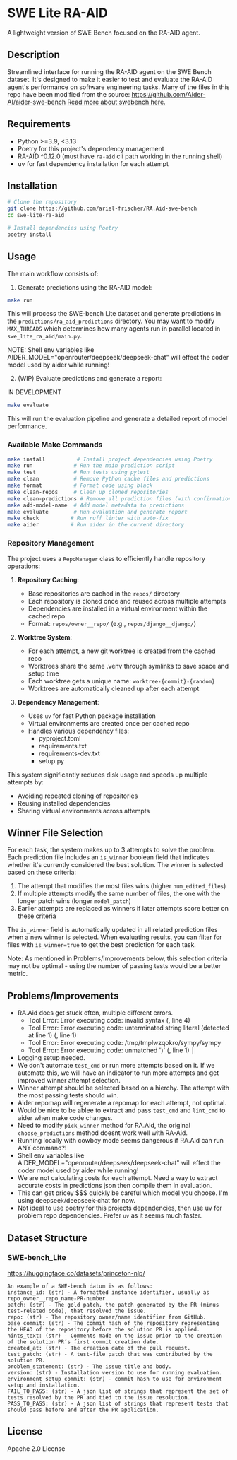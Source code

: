 # SWE Lite RA-AID

A lightweight version of SWE Bench focused on the RA-AID agent.

## Description

Streamlined interface for running the RA-AID agent on the SWE Bench dataset. It's designed to make it easier to test and evaluate the RA-AID agent's performance on software engineering tasks.
Many of the files in this repo have been modified from the source: https://github.com/Aider-AI/aider-swe-bench
[Read more about swebench here.](https://www.swebench.com/)

## Requirements

- Python >=3.9, <3.13
- Poetry for this project's dependency management
- RA-AID ^0.12.0 (must have `ra-aid` cli path working in the running shell)
- uv for fast dependency installation for each attempt

## Installation

```bash
# Clone the repository
git clone https://github.com/ariel-frischer/RA.Aid-swe-bench
cd swe-lite-ra-aid

# Install dependencies using Poetry
poetry install
```

## Usage

The main workflow consists of:

1. Generate predictions using the RA-AID model:
```bash
make run
```
This will process the SWE-bench Lite dataset and generate predictions in the `predictions/ra_aid_predictions` directory.
You may want to modify `MAX_THREADS` which determines how many agents run in parallel located in `swe_lite_ra_aid/main.py`.

NOTE: Shell env variables like AIDER_MODEL="openrouter/deepseek/deepseek-chat" will effect the coder model used by aider while running!

2. (WIP) Evaluate predictions and generate a report:

IN DEVELOPMENT

```bash
make evaluate
```
This will run the evaluation pipeline and generate a detailed report of model performance.


### Available Make Commands

```bash
make install          # Install project dependencies using Poetry
make run             # Run the main prediction script
make test            # Run tests using pytest
make clean           # Remove Python cache files and predictions
make format          # Format code using black
make clean-repos     # Clean up cloned repositories
make clean-predictions # Remove all prediction files (with confirmation)
make add-model-name  # Add model metadata to predictions
make evaluate        # Run evaluation and generate report
make check          # Run ruff linter with auto-fix
make aider          # Run aider in the current directory
```

### Repository Management

The project uses a `RepoManager` class to efficiently handle repository operations:

1. **Repository Caching**:
   - Base repositories are cached in the `repos/` directory
   - Each repository is cloned once and reused across multiple attempts
   - Dependencies are installed in a virtual environment within the cached repo
   - Format: `repos/owner__repo/` (e.g., `repos/django__django/`)

2. **Worktree System**:
   - For each attempt, a new git worktree is created from the cached repo
   - Worktrees share the same .venv through symlinks to save space and setup time
   - Each worktree gets a unique name: `worktree-{commit}-{random}`
   - Worktrees are automatically cleaned up after each attempt

3. **Dependency Management**:
   - Uses `uv` for fast Python package installation
   - Virtual environments are created once per cached repo
   - Handles various dependency files:
     - pyproject.toml
     - requirements.txt
     - requirements-dev.txt
     - setup.py

This system significantly reduces disk usage and speeds up multiple attempts by:
- Avoiding repeated cloning of repositories
- Reusing installed dependencies
- Sharing virtual environments across attempts

## Winner File Selection

For each task, the system makes up to 3 attempts to solve the problem. Each prediction file includes an `is_winner` boolean field that indicates whether it's currently considered the best solution. The winner is selected based on these criteria:

1. The attempt that modifies the most files wins (higher `num_edited_files`)
2. If multiple attempts modify the same number of files, the one with the longer patch wins (longer `model_patch`)
3. Earlier attempts are replaced as winners if later attempts score better on these criteria

The `is_winner` field is automatically updated in all related prediction files when a new winner is selected. When evaluating results, you can filter for files with `is_winner=true` to get the best prediction for each task.

Note: As mentioned in Problems/Improvements below, this selection criteria may not be optimal - using the number of passing tests would be a better metric.

## Problems/Improvements
* RA.Aid does get stuck often, multiple different errors.
  * Tool Error: Error executing code: invalid syntax (, line 4)
  * Tool Error: Error executing code: unterminated string literal (detected at line 1) (, line 1) 
  * Tool Error: Error executing code: /tmp/tmplwzqokro/sympy/sympy
  * Tool Error: Error executing code: unmatched ')' (, line 1)                                                │
* Logging setup needed.
* We don't automate `test_cmd` or run more attempts based on it. If we automate
  this, we will have an indicator to run more attempts and get improved winner
  attempt selection.
* Winner attempt should be selected based on a hierchy. The attempt with the most passing tests should win.
* Aider repomap will regenerate a repomap for each attempt, not optimal.
* Would be nice to be ablee to extract and pass `test_cmd` and `lint_cmd` to aider when make code changes.
* Need to modify `pick_winner` method for RA.Aid, the original `choose_predictions` method doesnt work well with RA-Aid.
* Running locally with cowboy mode seems dangerous if RA.Aid can run ANY command?!
* Shell env variables like AIDER_MODEL="openrouter/deepseek/deepseek-chat" will effect the coder model used by aider while running!
* We are not calculating costs for each attempt. Need a way to extract accurate costs in predictions json then compile them in evaluation.
* This can get pricey $$$ quickly be careful which model you choose. I'm using deepseek/deepseek-chat for now.
* Not ideal to use poetry for this projects dependencies, then use uv for problem repo dependencies. Prefer `uv` as it seems much faster.

## Dataset Structure

### SWE-bench_Lite
https://huggingface.co/datasets/princeton-nlp/
```
An example of a SWE-bench datum is as follows:
instance_id: (str) - A formatted instance identifier, usually as repo_owner__repo_name-PR-number.
patch: (str) - The gold patch, the patch generated by the PR (minus test-related code), that resolved the issue.
repo: (str) - The repository owner/name identifier from GitHub.
base_commit: (str) - The commit hash of the repository representing the HEAD of the repository before the solution PR is applied.
hints_text: (str) - Comments made on the issue prior to the creation of the solution PR’s first commit creation date.
created_at: (str) - The creation date of the pull request.
test_patch: (str) - A test-file patch that was contributed by the solution PR.
problem_statement: (str) - The issue title and body.
version: (str) - Installation version to use for running evaluation.
environment_setup_commit: (str) - commit hash to use for environment setup and installation.
FAIL_TO_PASS: (str) - A json list of strings that represent the set of tests resolved by the PR and tied to the issue resolution.
PASS_TO_PASS: (str) - A json list of strings that represent tests that should pass before and after the PR application.
```

## License

Apache 2.0 License

